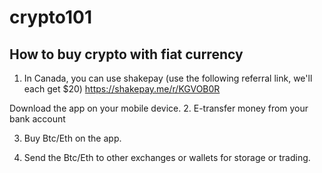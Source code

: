 # crypto101


## How to buy crypto with fiat currency
1. In Canada, you can use shakepay (use the following referral link, we'll each
get $20)
https://shakepay.me/r/KGVOB0R

Download the app on your mobile device.
2. E-transfer money from your bank account

3. Buy Btc/Eth on the app.

4. Send the Btc/Eth to other exchanges or wallets for storage or trading.


